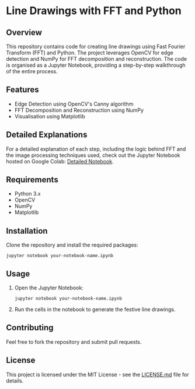 # Line Drawings with FFT and Python

## Overview

This repository contains code for creating line drawings using Fast Fourier Transform (FFT) and Python. The project leverages OpenCV for edge detection and NumPy for FFT decomposition and reconstruction. The code is organised as a Jupyter Notebook, providing a step-by-step walkthrough of the entire process.

## Features

- Edge Detection using OpenCV's Canny algorithm
- FFT Decomposition and Reconstruction using NumPy
- Visualisation using Matplotlib

## Detailed Explanations

For a detailed explanation of each step, including the logic behind FFT and the image processing techniques used, check out the Jupyter Notebook hosted on Google Colab: [Detailed Notebook](https://colab.research.google.com/drive/1J0PDOwg7EVWOZkXc7qUab7fnZijvnO7i?usp=sharing).

## Requirements

- Python 3.x
- OpenCV
- NumPy
- Matplotlib

## Installation

Clone the repository and install the required packages:

```
jupyter notebook your-notebook-name.ipynb
```
    
## Usage

1. Open the Jupyter Notebook:    
        
    ```
    jupyter notebook your-notebook-name.ipynb
    ```
    

2. Run the cells in the notebook to generate the festive line drawings.

## Contributing

Feel free to fork the repository and submit pull requests.

## License

This project is licensed under the MIT License - see the [LICENSE.md](LICENSE.md) file for details.